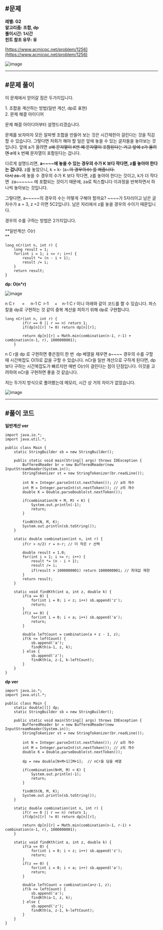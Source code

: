 ## **#문제**         

**레벨: G2  
알고리즘: 조합, dp**  
**풀이시간: 1시간  
힌트 참조 유무: 유**

[https://www.acmicpc.net/problem/1256](https://www.acmicpc.net/problem/1256)

![image](https://github.com/user-attachments/assets/953d6e09-da37-4441-b86b-8888d8252e16)

---

## **#문제 풀이**        

이 문제에서 얻어갈 점은 두가지입니다.

1\. 조합을 계산하는 방법(일반 계산, dp로 표현)  
2\. 문제 해결 아이디어

문제 해결 아이디어부터 설명드리겠습니다. 

문제를 보자마자 모든 알파벳 조합을 만들어 보는 것은 시간제한이 걸린다는 것을 직감할 수 있습니다. 그렇다면 저희가 해야 할 일은 앞에 놓을 수 있는 글자들을 놓아보는 것입니다. 앞에 a가 올려면 a~~~~에 문자열이 K번 째 문자열이 포함된다는 거고 앞에 z가 올려면 z~~~~에 k 번째 문자열이 포함된다는 겁니다.  
  
다르게 설명드리면, **a~~~~에 놓을 수 있는 경우의 수가 K 보다 작다면, z를 놓아야 한다는 겁니다.** z를 놓았으니, k = k- (a~~~~~의 경우의수) 를 해줍니다.  
다시 za~~~~~에 놓을 수 경우의 수가 K 보다 작다면, z를 놓아야 한다는 것이고, k가 더 작다면  za~~~~~~ 에 포함되는 것이기 때문에, za로 픽스합니다 이과정을 반복하면서 하나씩 놓아보는 것입니다.

그렇다면, a~~~~~의 경우의 수는 어떻게 구해야 할까요? ~~~~가 5자리이고 남은 글자수가 a = 3, z =2 이면 5C2입니다. 남은 자리에서 z를 놓을 경우의 수이기 때문입니다.   
  
경우의 수를 구하는 방법은 2가지입니다.  
  
**일반계산: O(r)  
**

```
long nCr(int n, int r) {
    long result = 1;
    for(int i = 1; i <= r; i++) {
        result *= (n - i + 1);
        result /= i;
    }
    return result;
}
```

**dp: O(n\*r)**

![image](https://github.com/user-attachments/assets/cd081deb-08a7-42c0-867b-dc6e229ec417)

n C r      =     n-1 C  r-1     +    n-1 C r 이니 아래와 같이 코드를 짤 수 있습니다. 파스칼을 dp로 구현하는 것 같이 중복 계산을 피하기 위해 dp로 구현합니다.

```
long nCr(int n, int r) {
        if(r == 0 || r == n) return 1;
        if(dp[n][r] != 0) return dp[n][r];
        
        return dp[n][r] = Math.min(combination(n-1, r-1) + combination(n-1, r), 1000000001);
    }
```

n C r을 dp 로 구현하면 좋은점이 한 번  dp 배열을 채우면 a~~~~ 경우의 수를 구할 때 시간복잡도 O(1)로 값을 구할 수 있습니다. nCr을 일반 계산으로 구하게 된다면, dp보다 구하는 시간복잡도가 빠르지만 매번 O(r)이 걸린다는 점이 단점입니다. 이것을 고려하여 nCr을 구현하면 좋을 것 같습니다.   
  
저는 두가지 방식으로 풀어봤는데 메모리, 시간 상 거의 차이가 없었습니다.

![image](https://github.com/user-attachments/assets/bb57fa09-aeb9-400a-be44-30de754c053b)

---

## **#풀이 코드**      

**일반계산 ver**

```
import java.io.*;
import java.util.*;

public class Main {
    static StringBuilder sb = new StringBuilder();
    
    public static void main(String[] args) throws IOException {
        BufferedReader br = new BufferedReader(new InputStreamReader(System.in));
        StringTokenizer st = new StringTokenizer(br.readLine());
        
        int N = Integer.parseInt(st.nextToken()); // a의 개수
        int M = Integer.parseInt(st.nextToken()); // z의 개수
        double K = Double.parseDouble(st.nextToken());
        
        if(combination(N + M, M) < K) {
            System.out.println(-1);
            return;
        }
        
        findKth(N, M, K);
        System.out.println(sb.toString());
    }
    
    static double combination(int n, int r) {
        if(r > n/2) r = n-r; // 더 작은 r 선택
        
        double result = 1.0;
        for(int i = 1; i <= r; i++) {
            result *= (n - i + 1);
            result /= i;
            if(result > 1000000001) return 1000000001; // 최대값 제한
        }
        return result;
    }
    
    static void findKth(int a, int z, double k) {
        if(a == 0) {
            for(int i = 0; i < z; i++) sb.append('z');
            return;
        }
        if(z == 0) {
            for(int i = 0; i < a; i++) sb.append('a');
            return;
        }
        
        double leftCount = combination(a + z - 1, z);
        if(k <= leftCount) {
            sb.append('a');
            findKth(a-1, z, k);
        } else {
            sb.append('z');
            findKth(a, z-1, k-leftCount);
        }
    }
}
```

**dp ver**

```
import java.io.*;
import java.util.*;

public class Main {
    static double[][] dp;
    static StringBuilder sb = new StringBuilder();
    
    public static void main(String[] args) throws IOException {
        BufferedReader br = new BufferedReader(new InputStreamReader(System.in));
        StringTokenizer st = new StringTokenizer(br.readLine());
        
        int N = Integer.parseInt(st.nextToken()); // a의 개수
        int M = Integer.parseInt(st.nextToken()); // z의 개수
        double K = Double.parseDouble(st.nextToken());
        
        dp = new double[N+M+1][M+1];  // nCr을 담을 배열
        
        if(combination(N+M, M) < K) {
            System.out.println(-1);
            return;
        }
        
        findKth(N, M, K);
        System.out.println(sb.toString());
    }
    
    static double combination(int n, int r) {
        if(r == 0 || r == n) return 1;
        if(dp[n][r] != 0) return dp[n][r];
        
        return dp[n][r] = Math.min(combination(n-1, r-1) + combination(n-1, r), 1000000001);
    }
    
    static void findKth(int a, int z, double k) {
        if(a == 0) {
            for(int i = 0; i < z; i++) sb.append('z');
            return;
        }
        if(z == 0) {
            for(int i = 0; i < a; i++) sb.append('a');
            return;
        }
        
        double leftCount = combination(a+z-1, z);
        if(k <= leftCount) {
            sb.append('a');
            findKth(a-1, z, k);
        } else {
            sb.append('z');
            findKth(a, z-1, k-leftCount);
        }
    }
}
```

